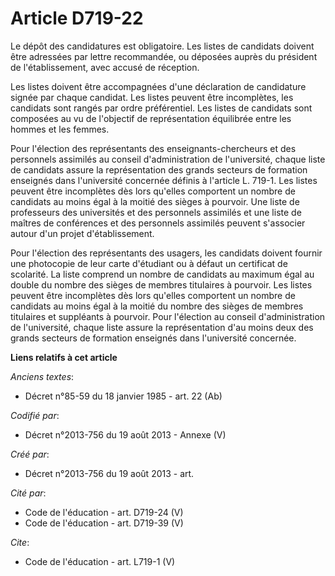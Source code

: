 # Article D719-22

Le dépôt des candidatures est obligatoire. Les listes de candidats doivent être adressées par lettre recommandée, ou déposées
auprès du président de l'établissement, avec accusé de réception. 

Les listes doivent être accompagnées d'une déclaration de candidature signée par chaque candidat. Les listes peuvent être
incomplètes, les candidats sont rangés par ordre préférentiel. Les listes de candidats sont composées au vu de l'objectif de
représentation équilibrée entre les hommes et les femmes. 

Pour l'élection des représentants des enseignants-chercheurs et des personnels assimilés au conseil d'administration de
l'université, chaque liste de candidats assure la représentation des grands secteurs de formation enseignés dans l'université
concernée définis à l'article L. 719-1. Les listes peuvent être incomplètes dès lors qu'elles comportent un nombre de
candidats au moins égal à la moitié des sièges à pourvoir. Une liste de professeurs des universités et des personnels
assimilés et une liste de maîtres de conférences et des personnels assimilés peuvent s'associer autour d'un projet
d'établissement. 

Pour l'élection des représentants des usagers, les candidats doivent fournir une photocopie de leur carte d'étudiant ou à
défaut un certificat de scolarité. La liste comprend un nombre de candidats au maximum égal au double du nombre des sièges de
membres titulaires à pourvoir. Les listes peuvent être incomplètes dès lors qu'elles comportent un nombre de candidats au
moins égal à la moitié du nombre des sièges de membres titulaires et suppléants à pourvoir. Pour l'élection au conseil
d'administration de l'université, chaque liste assure la représentation d'au moins deux des grands secteurs de formation
enseignés dans l'université concernée.

**Liens relatifs à cet article**

_Anciens textes_:

  - Décret n°85-59 du 18 janvier 1985 - art. 22 (Ab)

_Codifié par_:

  - Décret n°2013-756 du 19 août 2013 -  Annexe (V)

_Créé par_:

  - Décret n°2013-756 du 19 août 2013 - art.

_Cité par_:

  - Code de l'éducation - art. D719-24 (V)
  - Code de l'éducation - art. D719-39 (V)

_Cite_:

  - Code de l'éducation - art. L719-1 (V)
